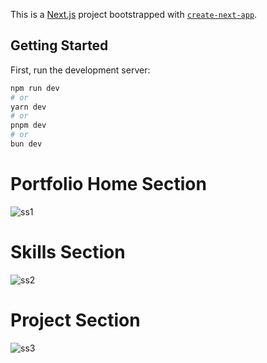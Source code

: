 This is a [Next.js](https://nextjs.org/) project bootstrapped with [`create-next-app`](https://github.com/vercel/next.js/tree/canary/packages/create-next-app).

## Getting Started

First, run the development server:

```bash
npm run dev
# or
yarn dev
# or
pnpm dev
# or
bun dev
```

# Portfolio Home Section 
![ss1](https://github.com/RishabhSoni01/NextPortfolio/assets/80063042/d2e2c33b-c3b6-4153-928f-c1aedd562b72)

# Skills Section
![ss2](https://github.com/RishabhSoni01/NextPortfolio/assets/80063042/335c7036-36cf-4dc7-9cae-3c562d289729)

# Project Section
![ss3](https://github.com/RishabhSoni01/NextPortfolio/assets/80063042/2fb3dca9-6a50-4374-afd5-9f47be5505e1)
